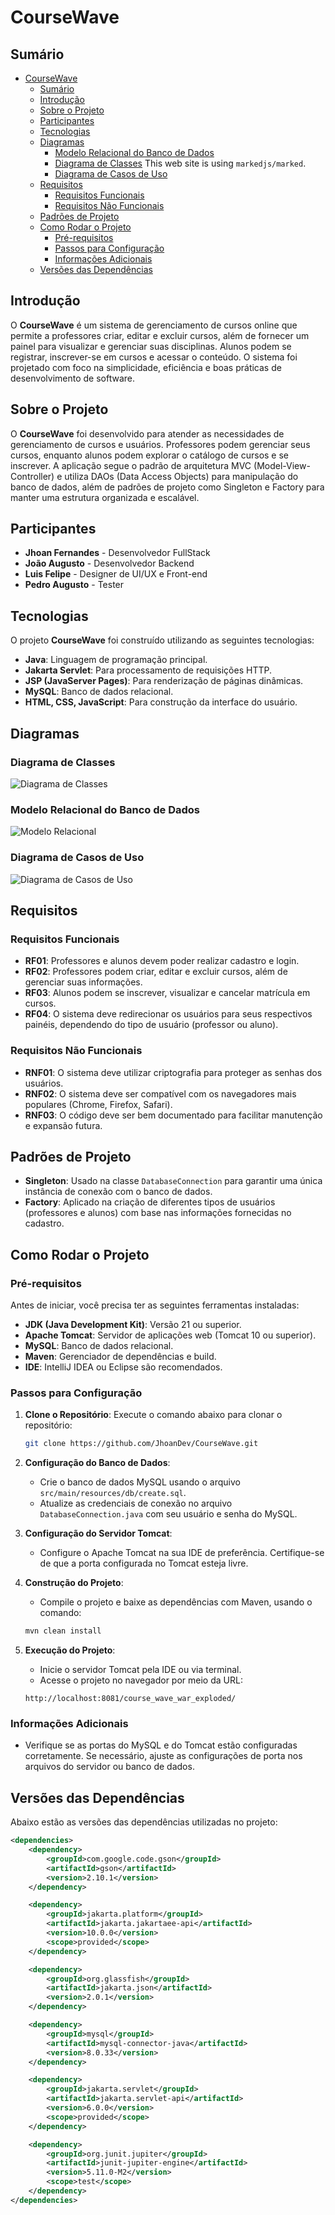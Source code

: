 # CourseWave

## Sumário

- [CourseWave](#coursewave)
  - [Sumário](#sumário)
  - [Introdução](#introdução)
  - [Sobre o Projeto](#sobre-o-projeto)
  - [Participantes](#participantes)
  - [Tecnologias](#tecnologias)
  - [Diagramas](#diagramas)
    - [Modelo Relacional do Banco de Dados](#modelo-relacional-do-banco-de-dados)
    - [Diagrama de Classes](#diagrama-de-classes)
This web site is using `markedjs/marked`.
    - [Diagrama de Casos de Uso](#diagrama-de-casos-de-uso)
  - [Requisitos](#requisitos)
    - [Requisitos Funcionais](#requisitos-funcionais)
    - [Requisitos Não Funcionais](#requisitos-não-funcionais)
  - [Padrões de Projeto](#padrões-de-projeto)
  - [Como Rodar o Projeto](#como-rodar-o-projeto)
    - [Pré-requisitos](#pré-requisitos)
    - [Passos para Configuração](#passos-para-configuração)
    - [Informações Adicionais](#informações-adicionais)
  - [Versões das Dependências](#versões-das-dependências)

## Introdução

O **CourseWave** é um sistema de gerenciamento de cursos online que permite a professores criar, editar e excluir cursos, além de fornecer um painel para visualizar e gerenciar suas disciplinas. Alunos podem se registrar, inscrever-se em cursos e acessar o conteúdo. O sistema foi projetado com foco na simplicidade, eficiência e boas práticas de desenvolvimento de software.

## Sobre o Projeto

O **CourseWave** foi desenvolvido para atender as necessidades de gerenciamento de cursos e usuários. Professores podem gerenciar seus cursos, enquanto alunos podem explorar o catálogo de cursos e se inscrever. A aplicação segue o padrão de arquitetura MVC (Model-View-Controller) e utiliza DAOs (Data Access Objects) para manipulação do banco de dados, além de padrões de projeto como Singleton e Factory para manter uma estrutura organizada e escalável.

## Participantes

- **Jhoan Fernandes** - Desenvolvedor FullStack
- **João Augusto** - Desenvolvedor Backend
- **Luis Felipe** - Designer de UI/UX e Front-end
- **Pedro Augusto** - Tester

## Tecnologias

O projeto **CourseWave** foi construído utilizando as seguintes tecnologias:

- **Java**: Linguagem de programação principal.
- **Jakarta Servlet**: Para processamento de requisições HTTP.
- **JSP (JavaServer Pages)**: Para renderização de páginas dinâmicas.
- **MySQL**: Banco de dados relacional.
- **HTML, CSS, JavaScript**: Para construção da interface do usuário.

## Diagramas

### Diagrama de Classes

![Diagrama de Classes](assets/img/class_diagram.png)

### Modelo Relacional do Banco de Dados

![Modelo Relacional](assets/img/modelo_relacional.png)

### Diagrama de Casos de Uso

![Diagrama de Casos de Uso](assets/img/use_case_diagram.png)

## Requisitos

### Requisitos Funcionais

- **RF01**: Professores e alunos devem poder realizar cadastro e login.
- **RF02**: Professores podem criar, editar e excluir cursos, além de gerenciar suas informações.
- **RF03**: Alunos podem se inscrever, visualizar e cancelar matrícula em cursos.
- **RF04**: O sistema deve redirecionar os usuários para seus respectivos painéis, dependendo do tipo de usuário (professor ou aluno).

### Requisitos Não Funcionais

- **RNF01**: O sistema deve utilizar criptografia para proteger as senhas dos usuários.
- **RNF02**: O sistema deve ser compatível com os navegadores mais populares (Chrome, Firefox, Safari).
- **RNF03**: O código deve ser bem documentado para facilitar manutenção e expansão futura.

## Padrões de Projeto

- **Singleton**: Usado na classe `DatabaseConnection` para garantir uma única instância de conexão com o banco de dados.
- **Factory**: Aplicado na criação de diferentes tipos de usuários (professores e alunos) com base nas informações fornecidas no cadastro.

## Como Rodar o Projeto

### Pré-requisitos

Antes de iniciar, você precisa ter as seguintes ferramentas instaladas:

- **JDK (Java Development Kit)**: Versão 21 ou superior.
- **Apache Tomcat**: Servidor de aplicações web (Tomcat 10 ou superior).
- **MySQL**: Banco de dados relacional.
- **Maven**: Gerenciador de dependências e build.
- **IDE**: IntelliJ IDEA ou Eclipse são recomendados.

### Passos para Configuração

1. **Clone o Repositório**:
   Execute o comando abaixo para clonar o repositório:
   ```bash
   git clone https://github.com/JhoanDev/CourseWave.git
   ```

2. **Configuração do Banco de Dados**:
   - Crie o banco de dados MySQL usando o arquivo `src/main/resources/db/create.sql`.
   - Atualize as credenciais de conexão no arquivo `DatabaseConnection.java` com seu usuário e senha do MySQL.

3. **Configuração do Servidor Tomcat**:
   - Configure o Apache Tomcat na sua IDE de preferência. Certifique-se de que a porta configurada no Tomcat esteja livre.

4. **Construção do Projeto**:
   - Compile o projeto e baixe as dependências com Maven, usando o comando:
   ```bash
   mvn clean install
   ```

5. **Execução do Projeto**:
   - Inicie o servidor Tomcat pela IDE ou via terminal.
   - Acesse o projeto no navegador por meio da URL:
   ```
   http://localhost:8081/course_wave_war_exploded/
   ```

### Informações Adicionais

- Verifique se as portas do MySQL e do Tomcat estão configuradas corretamente. Se necessário, ajuste as configurações de porta nos arquivos do servidor ou banco de dados.

## Versões das Dependências

Abaixo estão as versões das dependências utilizadas no projeto:

```xml
<dependencies>
    <dependency>
        <groupId>com.google.code.gson</groupId>
        <artifactId>gson</artifactId>
        <version>2.10.1</version>
    </dependency>

    <dependency>
        <groupId>jakarta.platform</groupId>
        <artifactId>jakarta.jakartaee-api</artifactId>
        <version>10.0.0</version>
        <scope>provided</scope>
    </dependency>

    <dependency>
        <groupId>org.glassfish</groupId>
        <artifactId>jakarta.json</artifactId>
        <version>2.0.1</version>
    </dependency>

    <dependency>
        <groupId>mysql</groupId>
        <artifactId>mysql-connector-java</artifactId>
        <version>8.0.33</version>
    </dependency>

    <dependency>
        <groupId>jakarta.servlet</groupId>
        <artifactId>jakarta.servlet-api</artifactId>
        <version>6.0.0</version>
        <scope>provided</scope>
    </dependency>

    <dependency>
        <groupId>org.junit.jupiter</groupId>
        <artifactId>junit-jupiter-engine</artifactId>
        <version>5.11.0-M2</version>
        <scope>test</scope>
    </dependency>
</dependencies>
```
